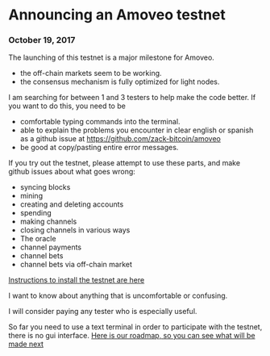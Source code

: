 # Announcing an Amoveo testnet
### October 19, 2017



The launching of this testnet is a major milestone for Amoveo.

* the off-chain markets seem to be working.
* the consensus mechanism is fully optimized for light nodes.

I am searching for between 1 and 3 testers to help make the code better.
If you want to do this, you need to be
* comfortable typing commands into the terminal.
* able to explain the problems you encounter in clear english or spanish as a github issue at https://github.com/zack-bitcoin/amoveo
* be good at copy/pasting entire error messages.

If you try out the testnet, please attempt to use these parts, and make github issues about what goes wrong:

* syncing blocks
* mining
* creating and deleting accounts
* spending
* making channels
* closing channels in various ways
* The oracle
* channel payments
* channel bets
* channel bets via off-chain market

[Instructions to install the testnet are here](/README.md)

I want to know about anything that is uncomfortable or confusing.

I will consider paying any tester who is especially useful.

So far you need to use a text terminal in order to participate with the testnet, there is no gui interface. [Here is our roadmap, so you can see what will be made next](/docs/community_roadmap.md)


